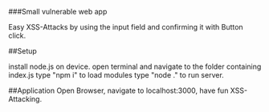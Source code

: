 ###Small vulnerable web app

Easy XSS-Attacks by using the input field and confirming it with Button click.

##Setup

install node.js on device.
open terminal and navigate to the folder containing index.js
type "npm i" to load modules
type "node ." to run server.

##Application
Open Browser, navigate to localhost:3000, have fun XSS-Attacking.